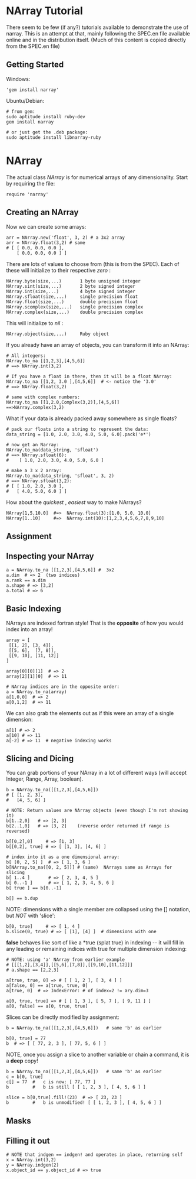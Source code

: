 # NArray Tutorial

There seem to be few (if any?) tutorials available to demonstrate the use of narray.  This is an attempt at that, mainly following the SPEC.en file available online and in the distribution itself.  (Much of this content is copied directly from the SPEC.en file)

## Getting Started

Windows:

    'gem install narray'

Ubuntu/Debian:

    # from gem:
    sudo aptitude install ruby-dev
    gem install narray

    # or just get the .deb package:
    sudo aptitude install libnarray-ruby

# NArray

The actual class *NArray* is for numerical arrays of any dimensionality.  Start by requiring the file:

    require 'narray'

## Creating an NArray

Now we can create some arrays:

    arr = NArray.new('float', 3, 2) # a 3x2 array
    arr = NArray.float(3,2) # same
    # [ [ 0.0, 0.0, 0.0 ], 
        [ 0.0, 0.0, 0.0 ] ]

There are lots of values to choose from (this is from the SPEC).  Each of these will initialize to their respective *zero* :

    NArray.byte(size,...)		1 byte unsigned integer
    NArray.sint(size,...)		2 byte signed integer
    NArray.int(size,...)		4 byte signed integer
    NArray.sfloat(size,...)		single precision float
    NArray.float(size,...)		double precision float
    NArray.scomplex(size,...)   single precision complex
    NArray.complex(size,...)    double precision complex

This will initialize to *nil* :

    NArray.object(size,...)		Ruby object

If you already have an array of objects, you can transform it into an NArray:

    # All integers:
    NArray.to_na [[1,2,3],[4,5,6]] 
    # ==> NArray.int(3,2)

    # If you have a float in there, then it will be a float NArray:
    NArray.to_na [[1,2, 3.0 ],[4,5,6]]  # <- notice the '3.0'
    # ==> NArray.float(3,2)

    # same with complex numbers:
    NArray.to_na [[1,2.0,Complex(3,2)],[4,5,6]] 
    ==>NArray.complex(3,2)

What if your data is already packed away somewhere as single floats?

    # pack our floats into a string to represent the data:
    data_string = [1.0, 2.0, 3.0, 4.0, 5.0, 6.0].pack('e*')

    # now get an Narray:
    NArray.to_na(data_string, 'sfloat')
    # ==> NArray.sfloat(6): 
    #    [ 1.0, 2.0, 3.0, 4.0, 5.0, 6.0 ]
    
    # make a 3 x 2 array:
    NArray.to_na(data_string, 'sfloat', 3, 2)
    # ==> NArray.sfloat(3,2): 
    # [ [ 1.0, 2.0, 3.0 ], 
    #   [ 4.0, 5.0, 6.0 ] ]

How about the *quickest* , *easiest* way to make NArrays?

    NArray[1,5,10.0]  #=>  NArray.float(3):[1.0, 5.0, 10.0]
    NArray[1..10]     #=>  NArray.int(10):[1,2,3,4,5,6,7,8,9,10]

## Assignment

## Inspecting your NArray

    a = NArray.to_na [[1,2,3],[4,5,6]] #  3x2
    a.dim  # => 2  (two indices)
    a.rank == a.dim
    a.shape # => [3,2]
    a.total # => 6

## Basic Indexing

NArrays are indexed fortran style!  That is the **opposite** of how you would index into an array!

    array = [
     [[1, 2], [3, 4]],
     [[5, 6],  [7, 8]],
     [[9, 10], [11, 12]]
    ]

    array[0][0][1]  # => 2
    array[2][1][0]  # => 11

    # NArray indices are in the opposite order:
    a = NArray.to_na(array)
    a[1,0,0]  # => 2
    a[0,1,2]  # => 11

We can also grab the elements out as if this were an array of a single dimension:

    a[1] # => 2
    a[10] # => 11
    a[-2] # => 11  # negative indexing works
    
## Slicing and Dicing

You can grab portions of your NArray in a lot of different ways (will accept Integer, Range, Array, boolean).  

    b = NArray.to_na([[1,2,3],[4,5,6]]) 
    # [ [1, 2, 3],
    #   [4, 5, 6] ]

    # NOTE: Return values are NArray objects (even though I'm not showing it)
    b[1..2,0]   # => [2, 3]
    b[2..1,0]   # => [3, 2]    (reverse order returned if range is reversed)

    b[[0,2],0]     # => [1, 3]
    b[[0,2], true] # => [ [1, 3], [4, 6] ]

    # index into it as a one dimensional array:
    b[ [0, 2, 5] ]  # => [ 1, 3, 6 ]
    b[NArray.to_na([0, 2, 5])] # (same)  NArrays same as Arrays for slicing
    b[ 1..4 ]       # => [ 2, 3, 4, 5 ]
    b[ 0..-1 ]      # => [ 1, 2, 3, 4, 5, 6 ]
    b[ true ] == b[0..-1]

    b[] == b.dup

NOTE: dimensions with a single member are collapsed using the [] notation, but *NOT* with 'slice':

    b[0, true]     # => [ 1, 4 ]
    b.slice(0, true) # => [ [1], [4] ]  # dimensions with one 

**false** behaves like sort of like a \*true (splat true) in indexing -- it will fill in any leading or remaining indices with true for multiple dimension indexing:

    # NOTE: using 'a' NArray from earlier example
    # [[[1,2],[3,4]],[[5,6],[7,8]],[[9,10],[11,12]]]  
    # a.shape == [2,2,3]

    a[true, true, 0] => # [ [ 1, 2 ], [ 3, 4 ] ]
    a[false, 0] == a[true, true, 0]
    a[true, 0]  # => IndexError: # of index=2 != ary.dim=3

    a[0, true, true] => # [ [ 1, 3 ], [ 5, 7 ], [ 9, 11 ] ]
    a[0, false] == a[0, true, true]

Slices can be directly modified by assignment:

    b = NArray.to_na([[1,2,3],[4,5,6]])   # same 'b' as earlier

    b[0, true] = 77
    b  # => [ [ 77, 2, 3 ], [ 77, 5, 6 ] ]

NOTE, once you assign a slice to another variable or chain a command, it is a **deep** copy!

    b = NArray.to_na([[1,2,3],[4,5,6]])   # same 'b' as earlier
    c = b[0, true]
    c[] = 77  #   c is now: [ 77, 77 ]
    b         #   b is still [ [ 1, 2, 3 ], [ 4, 5, 6 ] ]

    slice = b[0,true].fill!(23)  # => [ 23, 23 ]
    b         #   b is unmodified! [ [ 1, 2, 3 ], [ 4, 5, 6 ] ]

## Masks


## Filling it out
  
    # NOTE that indgen == indgen! and operates in place, returning self
    x = NArray.int(3,2)
    y = NArray.indgen(2)
    x.object_id == y.object_id # => true

    
